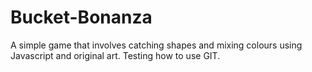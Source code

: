 # Bucket-Bonanza
A simple game that involves catching shapes and mixing colours using Javascript and original art.
Testing how to use GIT.
